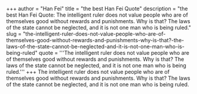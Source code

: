 +++
author = "Han Fei"
title = "the best Han Fei Quote"
description = "the best Han Fei Quote: The intelligent ruler does not value people who are of themselves good without rewards and punishments. Why is that? The laws of the state cannot be neglected, and it is not one man who is being ruled."
slug = "the-intelligent-ruler-does-not-value-people-who-are-of-themselves-good-without-rewards-and-punishments-why-is-that?-the-laws-of-the-state-cannot-be-neglected-and-it-is-not-one-man-who-is-being-ruled"
quote = '''The intelligent ruler does not value people who are of themselves good without rewards and punishments. Why is that? The laws of the state cannot be neglected, and it is not one man who is being ruled.'''
+++
The intelligent ruler does not value people who are of themselves good without rewards and punishments. Why is that? The laws of the state cannot be neglected, and it is not one man who is being ruled.
